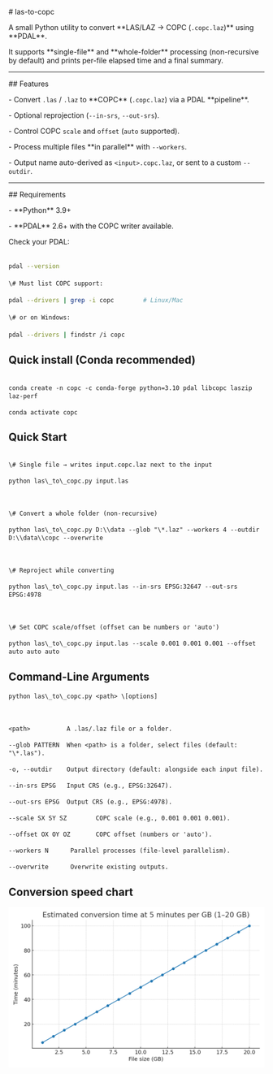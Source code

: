 \# las-to-copc



A small Python utility to convert \*\*LAS/LAZ → COPC (`.copc.laz`)\*\* using \*\*PDAL\*\*.  

It supports \*\*single-file\*\* and \*\*whole-folder\*\* processing (non-recursive by default) and prints per-file elapsed time and a final summary.



---



\## Features



\- Convert `.las` / `.laz` to \*\*COPC\*\* (`.copc.laz`) via a PDAL \*\*pipeline\*\*.

\- Optional reprojection (`--in-srs`, `--out-srs`).

\- Control COPC `scale` and `offset` (`auto` supported).

\- Process multiple files \*\*in parallel\*\* with `--workers`.

\- Output name auto-derived as `<input>.copc.laz`, or sent to a custom `--outdir`.



---



\## Requirements



\- \*\*Python\*\* 3.9+

\- \*\*PDAL\*\* 2.6+ with the COPC writer available.



Check your PDAL:

```bash

pdal --version

\# Must list COPC support:

pdal --drivers | grep -i copc        # Linux/Mac

\# or on Windows:

pdal --drivers | findstr /i copc
```


## Quick install (Conda recommended)
```

conda create -n copc -c conda-forge python=3.10 pdal libcopc laszip laz-perf

conda activate copc
```


## Quick Start
```

\# Single file → writes input.copc.laz next to the input

python las\_to\_copc.py input.las



\# Convert a whole folder (non-recursive)

python las\_to\_copc.py D:\\data --glob "\*.laz" --workers 4 --outdir D:\\data\\copc --overwrite



\# Reproject while converting

python las\_to\_copc.py input.las --in-srs EPSG:32647 --out-srs EPSG:4978



\# Set COPC scale/offset (offset can be numbers or 'auto')

python las\_to\_copc.py input.las --scale 0.001 0.001 0.001 --offset auto auto auto
```


## Command-Line Arguments
```
python las\_to\_copc.py <path> \[options]



<path>          A .las/.laz file or a folder.

--glob PATTERN  When <path> is a folder, select files (default: "\*.las").

-o, --outdir    Output directory (default: alongside each input file).

--in-srs EPSG   Input CRS (e.g., EPSG:32647).

--out-srs EPSG  Output CRS (e.g., EPSG:4978).

--scale SX SY SZ        COPC scale (e.g., 0.001 0.001 0.001).

--offset OX OY OZ       COPC offset (numbers or 'auto').

--workers N      Parallel processes (file-level parallelism).

--overwrite      Overwrite existing outputs.
```

## Conversion speed chart
![Estimated conversion time at 5 minutes per GB](./convert_time_1to20gb_en.png)


